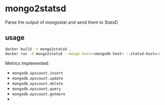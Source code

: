 # mongo2statsd
Parse the output of mongostat and send them to StatsD

## usage
``` bash
docker build -t mongo2statsd .
docker run -d mongo2statsd --mongo-host=<mongodb host> --statsd-host=<statsd host>
```

Metrics implemented:
- `mongodb.opscount.insert`
- `mongodb.opscount.update`
- `mongodb.opscount.delete`
- `mongodb.opscount.query`
- `mongodb.opscount.getmore`
- <more to come>

